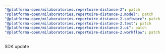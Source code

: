 ```yaml
---
"@platforma-open/milaboratories.repertoire-distance-2": patch
"@platforma-open/milaboratories.repertoire-distance-2.model": patch
"@platforma-open/milaboratories.repertoire-distance-2.software": patch
"@platforma-open/milaboratories.repertoire-distance-2.test": patch
"@platforma-open/milaboratories.repertoire-distance-2.ui": patch
"@platforma-open/milaboratories.repertoire-distance-2.workflow": patch
---
```


SDK update
